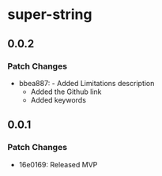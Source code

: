 # super-string

## 0.0.2

### Patch Changes

- bbea887: - Added Limitations description
  - Added the Github link
  - Added keywords

## 0.0.1

### Patch Changes

- 16e0169: Released MVP
